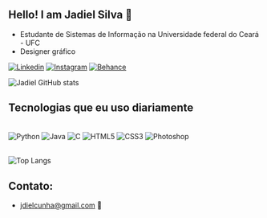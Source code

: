 ## Hello! I am Jadiel Silva 👋
- Estudante de Sistemas de Informação na Universidade federal do Ceará - UFC
- Designer gráfico

[![Linkedin](    https://img.shields.io/badge/LinkedIn-0077B5?style=for-the-badge&logo=linkedin&logoColor=white)](https://www.linkedin.com/in/jadiel-silva-7624b1322/)
[![Instagram](https://img.shields.io/badge/Instagram-E4405F?style=for-the-badge&logo=instagram&logoColor=white)](https://www.instagram.com/jsc_designr)
[![Behance](https://img.shields.io/badge/-Behance-blue?style=for-the-badge&logo=behance&logoColor=white)](https://www.behance.net/jadielsilva_Design)

![Jadiel GitHub stats](https://github-readme-stats.vercel.app/api?username=JadielSilva11&show_icons=true&theme=radical)

## Tecnologias que eu uso diariamente

<div style="display: inline_block"><br/>
    <img align="center" alt="Python" src="https://img.shields.io/badge/Python-3776AB?style=for-the-badge&logo=python&logoColor=white"/>
    <img align="center" alt="Java" src="https://img.shields.io/badge/Java-ED8B00?style=for-the-badge&logo=openjdk&logoColor=white"/>
    <img align="center" alt="C" src="https://img.shields.io/badge/C-00599C?style=for-the-badge&logo=c&logoColor=white"/>
    <img align="center" alt="HTML5" src="https://img.shields.io/badge/HTML5-E34F26?style=for-the-badge&logo=html5&logoColor=white"/>
    <img align="center" alt="CSS3" src="https://img.shields.io/badge/CSS3-1572B6?style=for-the-badge&logo=css3&logoColor=white"/>
    <img align="center" alt="Photoshop" src="https://img.shields.io/badge/Adobe%20Photoshop-31A8FF?style=for-the-badge&logo=Adobe%20Photoshop&logoColor=black"/>
    </div></br>

![Top Langs](https://github-readme-stats.vercel.app/api/top-langs/?username=jadielSilva11&_progress=true)

## Contato:

- <a href="mailto:jdielcunha@gmail.com">jdielcunha@gmail.com 📧</a>
